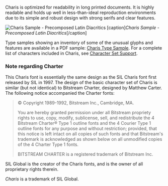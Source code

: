 
Charis is optimized for readability in long printed documents. It is highly readable and holds up well in less-than-ideal reproduction environments due to its simple and robust design with strong serifs and clear features.

<img class='fullsize' alt='Charis Sample - Precomposed Latin Diacritics' src='https://software.sil.org/charis/wp-content/uploads/sites/14/2015/12/CharisTypePage.png' />
[caption]<em>Charis Sample - Precomposed Latin Diacritics</em>[/caption]

Type samples showing an inventory of some of the unusual glyphs and features are available in a PDF sample: [Charis Type Sample](https://software.sil.org/charis/wp-content/uploads/sites/14/2015/12/CharisTypeSample.pdf). For a complete list of characters included in Charis, see [Character Set Support](charset).

### Note regarding Charter

This Charis font is essentially the same design as the SIL Charis font first released by SIL in 1997. The design of the basic character set of Charis is similar (but not identical) to Bitstream Charter, designed by Matthew Carter. The following notice accompanied the Charter fonts: 

> © Copyright 1989-1992, Bitstream Inc., Cambridge, MA. 
>
> You are hereby granted permission under all Bitstream propriety rights to use, copy, modify, sublicense, sell, and redistribute the 4 Bitstream Charter® Type 1 outline fonts and the 4 Courier Type 1 outline fonts for any purpose and without restriction; provided, that this notice is left intact on all copies of such fonts and that Bitstream's trademark is acknowledged as shown below on all unmodified copies of the 4 Charter Type 1 fonts. 
>
> BITSTREAM CHARTER is a registered trademark of Bitstream Inc.

SIL Global is the creator of the Charis fonts, and is the owner of all proprietary rights therein.

*Charis* is a trademark of SIL Global.